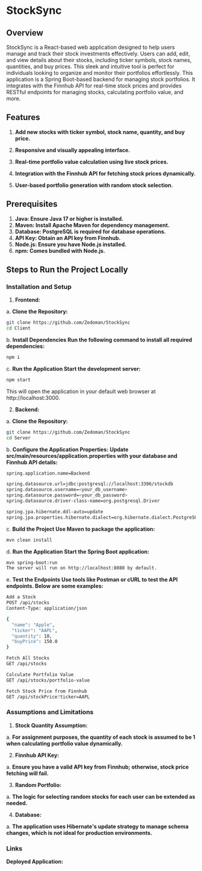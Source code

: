 # StockSync

## Overview

StockSync is a React-based web application designed to help users manage and track their stock investments effectively. Users can add, edit, and view details about their stocks, including ticker symbols, stock names, quantities, and buy prices. This sleek and intuitive tool is perfect for individuals looking to organize and monitor their portfolios effortlessly. This application is a Spring Boot-based backend for managing stock portfolios. It integrates with the Finnhub API for real-time stock prices and provides RESTful endpoints for managing stocks, calculating portfolio value, and more.

## Features

1. **Add new stocks with ticker symbol, stock name, quantity, and buy price.**

2. **Responsive and visually appealing interface.**

3. **Real-time portfolio value calculation using live stock prices.**

4. **Integration with the Finnhub API for fetching stock prices dynamically.**

5. **User-based portfolio generation with random stock selection.**

## Prerequisites
1. **Java: Ensure Java 17 or higher is installed.**
2. **Maven: Install Apache Maven for dependency management.**
3. **Database: PostgreSQL is required for database operations.**
4. **API Key: Obtain an API key from Finnhub.**
5. **Node.js: Ensure you have Node.js installed.**
6. **npm: Comes bundled with Node.js.**

## Steps to Run the Project Locally

### Installation and Setup
1. **Frontend:**

a. **Clone the Repository:**
```bash
git clone https://github.com/Zedoman/StockSync
cd Client
```

b. **Install Dependencies Run the following command to install all required dependencies:**
```bash
npm i
```

c. **Run the Application Start the development server:**
```bash
npm start
```
This will open the application in your default web browser at http://localhost:3000.


2. **Backend:**

a. **Clone the Repository:**
```bash
git clone https://github.com/Zedoman/StockSync
cd Server
```
b. **Configure the Application Properties:**
**Update src/main/resources/application.properties with your database and Finnhub API details:**
```bash
spring.application.name=Backend

spring.datasource.url=jdbc:postgresql://localhost:3306/stockdb
spring.datasource.username=<your_db_username>
spring.datasource.password=<your_db_password>
spring.datasource.driver-class-name=org.postgresql.Driver

spring.jpa.hibernate.ddl-auto=update
spring.jpa.properties.hibernate.dialect=org.hibernate.dialect.PostgreSQLDialect
```

c. **Build the Project Use Maven to package the application:**

```bash
mvn clean install
```
d. **Run the Application Start the Spring Boot application:**

```bash
mvn spring-boot:run
The server will run on http://localhost:8080 by default.
```

e. **Test the Endpoints Use tools like Postman or cURL to test the API endpoints. Below are some examples:**

```bash
Add a Stock
POST /api/stocks
Content-Type: application/json

{
  "name": "Apple",
  "ticker": "AAPL",
  "quantity": 10,
  "buyPrice": 150.0
}

Fetch All Stocks
GET /api/stocks

Calculate Portfolio Value
GET /api/stocks/portfolio-value

Fetch Stock Price from Finnhub
GET /api/stockPrice?ticker=AAPL
```

### Assumptions and Limitations
1. **Stock Quantity Assumption:**

a. **For assignment purposes, the quantity of each stock is assumed to be 1 when calculating portfolio value dynamically.**

2. **Finnhub API Key:**

a. **Ensure you have a valid API key from Finnhub; otherwise, stock price fetching will fail.**

3. **Random Portfolio:**

a. **The logic for selecting random stocks for each user can be extended as needed.**

4. **Database:**

a. **The application uses Hibernate's update strategy to manage schema changes, which is not ideal for production environments.**

### Links

**Deployed Application:**


